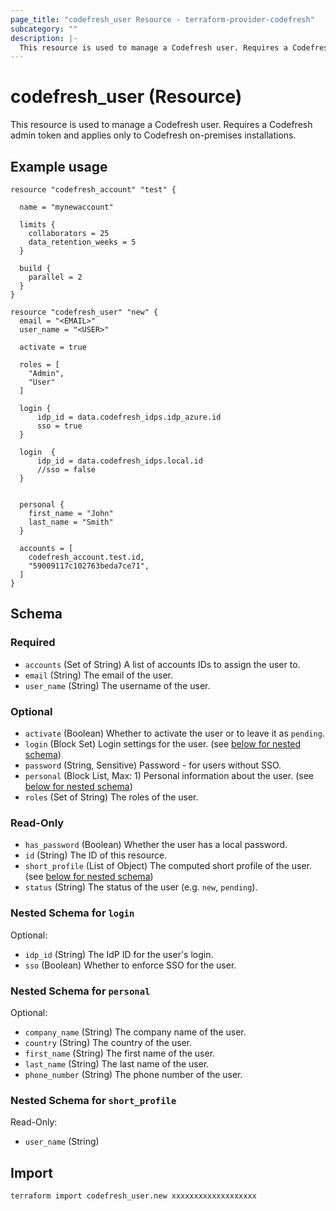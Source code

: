 ```yaml
---
page_title: "codefresh_user Resource - terraform-provider-codefresh"
subcategory: ""
description: |-
  This resource is used to manage a Codefresh user. Requires a Codefresh admin token and applies only to Codefresh on-premises installations.
---
```


# codefresh_user (Resource)

This resource is used to manage a Codefresh user. Requires a Codefresh admin token and applies only to Codefresh on-premises installations.



## Example usage

```hcl
resource "codefresh_account" "test" {

  name = "mynewaccount"

  limits {
    collaborators = 25
    data_retention_weeks = 5
  }

  build {
    parallel = 2
  }
}

resource "codefresh_user" "new" {
  email = "<EMAIL>"
  user_name = "<USER>"

  activate = true

  roles = [
    "Admin",
    "User"
  ]

  login {
      idp_id = data.codefresh_idps.idp_azure.id
      sso = true
  }
  
  login  {
      idp_id = data.codefresh_idps.local.id
      //sso = false
  }


  personal {
    first_name = "John"
    last_name = "Smith"
  }

  accounts = [
    codefresh_account.test.id,
    "59009117c102763beda7ce71",
  ]
}
```

<!-- schema generated by tfplugindocs -->
## Schema

### Required

- `accounts` (Set of String) A list of accounts IDs to assign the user to.
- `email` (String) The email of the user.
- `user_name` (String) The username of the user.

### Optional

- `activate` (Boolean) Whether to activate the user or to leave it as `pending`.
- `login` (Block Set) Login settings for the user. (see [below for nested schema](#nestedblock--login))
- `password` (String, Sensitive) Password - for users without SSO.
- `personal` (Block List, Max: 1) Personal information about the user. (see [below for nested schema](#nestedblock--personal))
- `roles` (Set of String) The roles of the user.

### Read-Only

- `has_password` (Boolean) Whether the user has a local password.
- `id` (String) The ID of this resource.
- `short_profile` (List of Object) The computed short profile of the user. (see [below for nested schema](#nestedatt--short_profile))
- `status` (String) The status of the user (e.g. `new`, `pending`).

<a id="nestedblock--login"></a>
### Nested Schema for `login`

Optional:

- `idp_id` (String) The IdP ID for the user's login.
- `sso` (Boolean) Whether to enforce SSO for the user.


<a id="nestedblock--personal"></a>
### Nested Schema for `personal`

Optional:

- `company_name` (String) The company name of the user.
- `country` (String) The country of the user.
- `first_name` (String) The first name of the user.
- `last_name` (String) The last name of the user.
- `phone_number` (String) The phone number of the user.


<a id="nestedatt--short_profile"></a>
### Nested Schema for `short_profile`

Read-Only:

- `user_name` (String)

## Import

```sh
terraform import codefresh_user.new xxxxxxxxxxxxxxxxxxx
```

